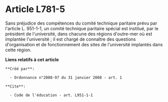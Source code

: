 # Article L781-5

Sans préjudice des compétences du comité technique paritaire prévu par l'article L. 951-1-1, un comité technique paritaire
spécial est institué, par le président de l'université, dans chacune des régions d'outre-mer où est implantée l'université ;
il est chargé de connaître des questions d'organisation et de fonctionnement des sites de l'université implantés dans cette
région.

**Liens relatifs à cet article**

	**Créé par**:

	  - Ordonnance n°2008-97 du 31 janvier 2008 - art. 1

	**Cite**:

	  - Code de l'éducation - art. L951-1-1
